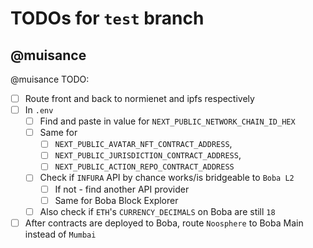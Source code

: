 # TODOs for `test` branch

## @muisance

@muisance TODO:

* [ ] Route front and back to normienet and ipfs respectively
* [ ] In `.env`
  * [ ] Find and paste in value for `NEXT_PUBLIC_NETWORK_CHAIN_ID_HEX`
  * [ ] Same for
    * [ ] `NEXT_PUBLIC_AVATAR_NFT_CONTRACT_ADDRESS`,
    * [ ] `NEXT_PUBLIC_JURISDICTION_CONTRACT_ADDRESS`,
    * [ ] `NEXT_PUBLIC_ACTION_REPO_CONTRACT_ADDRESS`
  * [ ] Check if `INFURA` API by chance works/is bridgeable to `Boba L2`
    * [ ] If not - find another API provider
    * [ ] Same for Boba Block Explorer
  * [ ] Also check if `ETH`'s `CURRENCY_DECIMALS` on Boba are still `18`
* [ ] After contracts are deployed to Boba, route `Noosphere` to Boba Main
      instead of `Mumbai`
